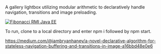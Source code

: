A gallery lightbox utilizing modular arithmetic to declaratively handle navigation, transitions and image preloading.

[![Fibonacci RMI Java EE](http://img.youtube.com/vi/nvna1ln8Cn8/0.jpg)](https://youtu.be/nvna1ln8Cn8 "Quad Buffer with Translation")

To run, clone to a local directory and enter npm i followed by npm start.

https://medium.com/@iambryanhaney/a-novel-declarative-algorithm-for-stateless-navigation-buffering-and-transitions-in-image-a16bbd48e0e6
